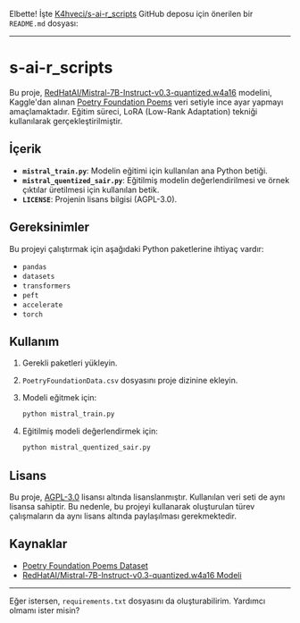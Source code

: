 Elbette! İşte [K4hveci/s-ai-r\_scripts](https://github.com/K4hveci/s-ai-r_scripts) GitHub deposu için önerilen bir `README.md` dosyası:

---

# s-ai-r\_scripts

Bu proje, [RedHatAI/Mistral-7B-Instruct-v0.3-quantized.w4a16](https://huggingface.co/RedHatAI/Mistral-7B-Instruct-v0.3-quantized.w4a16) modelini, Kaggle'dan alınan [Poetry Foundation Poems](https://www.kaggle.com/datasets/tarunpaparaju/poetry-foundation-poems) veri setiyle ince ayar yapmayı amaçlamaktadır. Eğitim süreci, LoRA (Low-Rank Adaptation) tekniği kullanılarak gerçekleştirilmiştir.

## İçerik

* **`mistral_train.py`**: Modelin eğitimi için kullanılan ana Python betiği.
* **`mistral_quentized_sair.py`**: Eğitilmiş modelin değerlendirilmesi ve örnek çıktılar üretilmesi için kullanılan betik.
* **`LICENSE`**: Projenin lisans bilgisi (AGPL-3.0).

## Gereksinimler

Bu projeyi çalıştırmak için aşağıdaki Python paketlerine ihtiyaç vardır:

* `pandas`
* `datasets`
* `transformers`
* `peft`
* `accelerate`
* `torch`

## Kullanım

1. Gerekli paketleri yükleyin.

2. `PoetryFoundationData.csv` dosyasını proje dizinine ekleyin.

3. Modeli eğitmek için:

   ```bash
   python mistral_train.py
   ```

4. Eğitilmiş modeli değerlendirmek için:

   ```bash
   python mistral_quentized_sair.py
   ```

## Lisans

Bu proje, [AGPL-3.0](https://www.gnu.org/licenses/agpl-3.0.html) lisansı altında lisanslanmıştır. Kullanılan veri seti de aynı lisansa sahiptir. Bu nedenle, bu projeyi kullanarak oluşturulan türev çalışmaların da aynı lisans altında paylaşılması gerekmektedir.

## Kaynaklar

* [Poetry Foundation Poems Dataset](https://www.kaggle.com/datasets/tarunpaparaju/poetry-foundation-poems)
* [RedHatAI/Mistral-7B-Instruct-v0.3-quantized.w4a16 Modeli](https://huggingface.co/RedHatAI/Mistral-7B-Instruct-v0.3-quantized.w4a16)

---

Eğer istersen, `requirements.txt` dosyasını da oluşturabilirim. Yardımcı olmamı ister misin?

